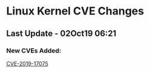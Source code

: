 
# **Linux Kernel CVE Changes**

## Last Update - 02Oct19 06:21

### **New CVEs Added:**

[CVE-2019-17075](cves/CVE-2019-17075)  


